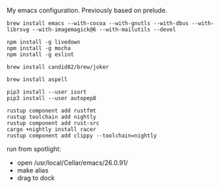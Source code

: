 My emacs configuration. Previously based on prelude.

``` shell
brew install emacs --with-cocoa --with-gnutls --with-dbus --with-librsvg --with-imagemagick@6 --with-mailutils --devel

npm install -g livedown
npm install -g mocha
npm install -g eslint

brew install candid82/brew/joker

brew install aspell

pip3 install --user isort
pip3 install --user autopep8

rustup component add rustfmt
rustup toolchain add nightly
rustup component add rust-src
cargo +nightly install racer
rustup component add clippy --toolchain=nightly
```

run from spotlight:

- open /usr/local/Cellar/emacs/26.0.91/
- make alias
- drag to dock
